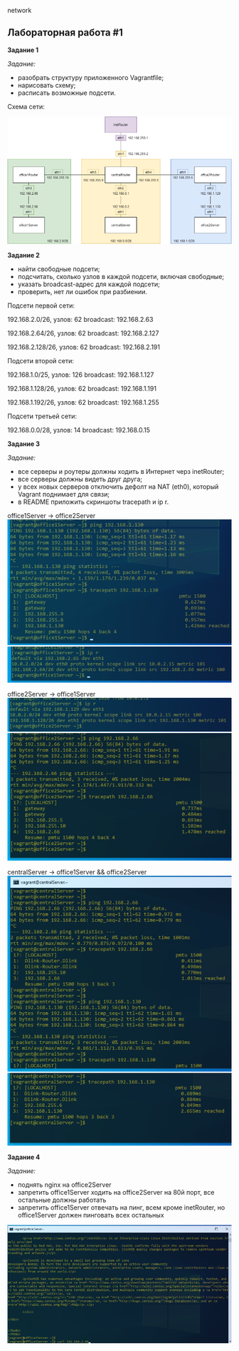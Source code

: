 network


## Лабораторная работа #1
**Задание 1**

*Задание:*

- разобрать структуру приложенного Vagrantfile;
- нарисовать схему;
- расписать возможные подсети.

Схема сети:

![network.png](../_resources/02bad8790a1d4b85a3500b88b0bd6896.png)

**Задание 2**

- найти свободные подсети;
- подсчитать, сколько узлов в каждой подсети, включая свободные;
- указать broadcast-адрес для каждой подсети;
- проверить, нет ли ошибок при разбиении.

Подсети первой сети:

192.168.2.0/26, узлов: 62
broadcast: 192.168.2.63

192.168.2.64/26, узлов: 62
broadcast: 192.168.2.127

192.168.2.128/26, узлов: 62
broadcast: 192.168.2.191

Подсети второй сети:

192.168.1.0/25, узлов: 126
broadcast: 192.168.1.127

192.168.1.128/26, узлов: 62
broadcast: 192.168.1.191

192.168.1.192/26, узлов: 62
broadcast: 192.168.1.255

Подсети третьей сети:

192.168.0.0/28, узлов: 14
broadcast: 192.168.0.15

**Задание 3**

*Задание:*

- все серверы и роутеры должны ходить в Интернет черз inetRouter;
- все серверы должны видеть друг друга;
- у всех новых серверов отключить дефолт на NAT (eth0), который Vagrant поднимает для связи;
- в README приложить скриншоты tracepath и ip r.

office1Server -> office2Server
![office1_office2.png](../_resources/82b7d2f35704485f9da66d633952f5f1.png)
![office1_ip_r.png](../_resources/9b984b5d29e14079be7ed999321355d0.png)

office2Server -> office1Server
![office2_ip_r.png](../_resources/b4ae805943044897a6475c38bd9885ee.png)
![office2_office1.png](../_resources/a760f1498b74469789cde3641480192f.png)

centralServer -> office1Server && office2Server 
![centrealServer.png](../_resources/71f7267993af4078b6e762741fb519cf.png)
![tracepath_central.png](../_resources/12bbf909c9244ff0b1ff865af5969507.png)

**Задание 4**

*Задание:*

- поднять nginx на officе2Server
- запретить office1Server ходить на office2Server на 80й порт, все остальные должны работать
- запретить office1Server отвечать на пинг, всем кроме inetRouter, но office1Server должен пинговать всех остальных

![curl_office2.png](../_resources/cdc6b92ff01c473a90339b553d928259.png)



